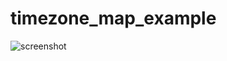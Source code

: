 # timezone_map_example

![screenshot](https://raw.githubusercontent.com/canonical/ubuntu-flutter-plugins/main/packages/timezone_map/example/screenshot.png)
